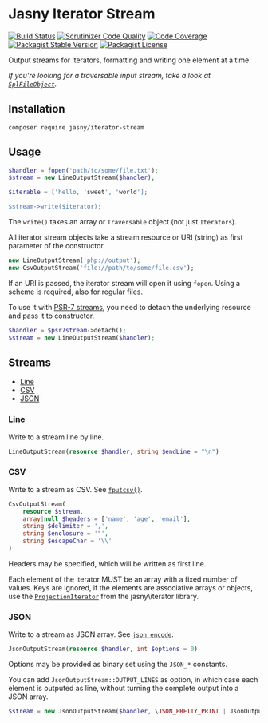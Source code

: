 Jasny Iterator Stream
===

[![Build Status](https://travis-ci.org/jasny/iterator-stream.svg?branch=master)](https://travis-ci.org/jasny/iterator-stream)
[![Scrutinizer Code Quality](https://scrutinizer-ci.com/g/jasny/iterator-stream/badges/quality-score.png?b=master)](https://scrutinizer-ci.com/g/jasny/iterator-stream/?branch=master)
[![Code Coverage](https://scrutinizer-ci.com/g/jasny/iterator-stream/badges/coverage.png?b=master)](https://scrutinizer-ci.com/g/jasny/iterator-stream/?branch=master)
[![Packagist Stable Version](https://img.shields.io/packagist/v/jasny/iterator-stream.svg)](https://packagist.org/packages/jasny/iterator-stream)
[![Packagist License](https://img.shields.io/packagist/l/jasny/iterator-stream.svg)](https://packagist.org/packages/jasny/iterator-stream)

Output streams for iterators, formatting and writing one element at a time.

_If you're looking for a traversable input stream, take a look at [`SplFileObject`](http://php.net/SplFileObject)._

Installation
---

    composer require jasny/iterator-stream

Usage
---

```php
$handler = fopen('path/to/some/file.txt');
$stream = new LineOutputStream($handler);

$iterable = ['hello, 'sweet', 'world'];

$stream->write($iterator);
```

The `write()` takes an array or `Traversable` object (not just `Iterators`). 

All iterator stream objects take a stream resource or URI (string) as first parameter of the constructor.

```php
new LineOutputStream('php://output');
new CsvOutputStream('file://path/to/some/file.csv');
```

If an URI is passed, the iterator stream will open it using `fopen`. Using a scheme is required, also for regular
files.

To use it with [PSR-7 streams](https://www.php-fig.org/psr/psr-7/#13-streams), you need to detach the underlying
resource and pass it to constructor.

```php
$handler = $psr7stream->detach();
$stream = new LineOutputStream($handler);
```

Streams
---

* [Line](#line)
* [CSV](#csv)
* [JSON](#json)

### Line

Write to a stream line by line.

```php
LineOutputStream(resource $handler, string $endLine = "\n")
```

### CSV

Write to a stream as CSV. See [`fputcsv()`](https://php.net/fputcsv).

```php
CsvOutputStream(
    resource $stream,
    array|null $headers = ['name', 'age', 'email'],
    string $delimiter = ',',
    string $enclosure = '"',
    string $escapeChar = '\\'
)
```

Headers may be specified, which will be written as first line. 

Each element of the iterator MUST be an array with a fixed number of values. Keys are ignored, if the elements are
associative arrays or objects, use the [`ProjectionIterator`](https://github.com/jasny/iterator#projectioniterator) from
the jasny\iterator library.

### JSON

Write to a stream as JSON array. See [`json_encode`](https://php.net/json_encode).

```php
JsonOutputStream(resource $handler, int $options = 0)
```

Options may be provided as binary set using the `JSON_*` constants.

You can add `JsonOutputStream::OUTPUT_LINES` as option, in which case each element is outputed as line, without turning
the complete output into a JSON array. 

```php
$stream = new JsonOutputStream($handler, \JSON_PRETTY_PRINT | JsonOutputStream::OUTPUT_LINES);
```
